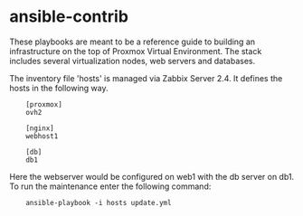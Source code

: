 # ansible-contrib

These playbooks are meant to be a reference guide to building an infrastructure on the top
of Proxmox Virtual Environment. The stack includes several virtualization nodes, web servers
and databases.

The inventory file 'hosts' is managed via Zabbix Server 2.4. It defines the hosts in the following way.

        [proxmox]
        ovh2

        [nginx]
        webhost1

        [db]
        db1

Here the webserver would be configured on web1 with the db server on db1.
To run the maintenance enter the following command:

        ansible-playbook -i hosts update.yml


